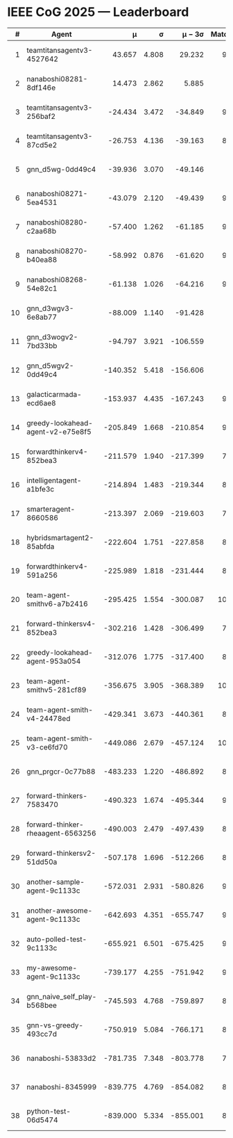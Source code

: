 # IEEE CoG 2025 — Leaderboard

| # | Agent | μ | σ | μ − 3σ | Matches | Updated |
|---:|---|---:|---:|---:|---:|---|
| 1 | teamtitansagentv3-4527642 | 43.657 | 4.808 | 29.232 | 9996 | 2025-08-31 06:06 |
| 2 | nanaboshi08281-8df146e | 14.473 | 2.862 | 5.885 | 376 | 2025-08-31 06:06 |
| 3 | teamtitansagentv3-256baf2 | -24.434 | 3.472 | -34.849 | 9854 | 2025-08-31 06:06 |
| 4 | teamtitansagentv3-87cd5e2 | -26.753 | 4.136 | -39.163 | 8958 | 2025-08-31 06:06 |
| 5 | gnn_d5wg-0dd49c4 | -39.936 | 3.070 | -49.146 | 200 | 2025-08-31 06:06 |
| 6 | nanaboshi08271-5ea4531 | -43.079 | 2.120 | -49.439 | 9838 | 2025-08-31 06:06 |
| 7 | nanaboshi08280-c2aa68b | -57.400 | 1.262 | -61.185 | 9258 | 2025-08-31 06:06 |
| 8 | nanaboshi08270-b40ea88 | -58.992 | 0.876 | -61.620 | 9740 | 2025-08-31 06:06 |
| 9 | nanaboshi08268-54e82c1 | -61.138 | 1.026 | -64.216 | 9380 | 2025-08-31 06:06 |
| 10 | gnn_d3wgv3-6e8ab77 | -88.009 | 1.140 | -91.428 | 258 | 2025-08-31 06:06 |
| 11 | gnn_d3wogv2-7bd33bb | -94.797 | 3.921 | -106.559 | 414 | 2025-08-31 06:06 |
| 12 | gnn_d5wgv2-0dd49c4 | -140.352 | 5.418 | -156.606 | 306 | 2025-08-31 06:06 |
| 13 | galacticarmada-ecd6ae8 | -153.937 | 4.435 | -167.243 | 9100 | 2025-08-31 06:06 |
| 14 | greedy-lookahead-agent-v2-e75e8f5 | -205.849 | 1.668 | -210.854 | 9850 | 2025-08-31 06:06 |
| 15 | forwardthinkerv4-852bea3 | -211.579 | 1.940 | -217.399 | 7859 | 2025-08-31 06:06 |
| 16 | intelligentagent-a1bfe3c | -214.894 | 1.483 | -219.344 | 8101 | 2025-08-31 06:06 |
| 17 | smarteragent-8660586 | -213.397 | 2.069 | -219.603 | 7901 | 2025-08-31 06:06 |
| 18 | hybridsmartagent2-85abfda | -222.604 | 1.751 | -227.858 | 8411 | 2025-08-31 06:06 |
| 19 | forwardthinkerv4-591a256 | -225.989 | 1.818 | -231.444 | 8144 | 2025-08-31 06:06 |
| 20 | team-agent-smithv6-a7b2416 | -295.425 | 1.554 | -300.087 | 10020 | 2025-08-31 06:06 |
| 21 | forward-thinkersv4-852bea3 | -302.216 | 1.428 | -306.499 | 7740 | 2025-08-31 06:06 |
| 22 | greedy-lookahead-agent-953a054 | -312.076 | 1.775 | -317.400 | 8838 | 2025-08-31 06:06 |
| 23 | team-agent-smithv5-281cf89 | -356.675 | 3.905 | -368.389 | 10360 | 2025-08-31 06:06 |
| 24 | team-agent-smith-v4-24478ed | -429.341 | 3.673 | -440.361 | 8998 | 2025-08-31 06:06 |
| 25 | team-agent-smith-v3-ce6fd70 | -449.086 | 2.679 | -457.124 | 10778 | 2025-08-31 06:06 |
| 26 | gnn_prgcr-0c77b88 | -483.233 | 1.220 | -486.892 | 8830 | 2025-08-31 06:06 |
| 27 | forward-thinkers-7583470 | -490.323 | 1.674 | -495.344 | 9160 | 2025-08-31 06:06 |
| 28 | forward-thinker-rheaagent-6563256 | -490.003 | 2.479 | -497.439 | 8344 | 2025-08-31 06:06 |
| 29 | forward-thinkersv2-51dd50a | -507.178 | 1.696 | -512.266 | 8716 | 2025-08-31 06:06 |
| 30 | another-sample-agent-9c1133c | -572.031 | 2.931 | -580.826 | 9540 | 2025-08-31 06:06 |
| 31 | another-awesome-agent-9c1133c | -642.693 | 4.351 | -655.747 | 9060 | 2025-08-31 06:06 |
| 32 | auto-polled-test-9c1133c | -655.921 | 6.501 | -675.425 | 9600 | 2025-08-31 06:06 |
| 33 | my-awesome-agent-9c1133c | -739.177 | 4.255 | -751.942 | 9540 | 2025-08-31 06:06 |
| 34 | gnn_naive_self_play-b568bee | -745.593 | 4.768 | -759.897 | 8180 | 2025-08-31 06:06 |
| 35 | gnn-vs-greedy-493cc7d | -750.919 | 5.084 | -766.171 | 8480 | 2025-08-31 06:06 |
| 36 | nanaboshi-53833d2 | -781.735 | 7.348 | -803.778 | 7460 | 2025-08-31 06:06 |
| 37 | nanaboshi-8345999 | -839.775 | 4.769 | -854.082 | 8110 | 2025-08-31 06:06 |
| 38 | python-test-06d5474 | -839.000 | 5.334 | -855.001 | 8200 | 2025-08-31 06:06 |

